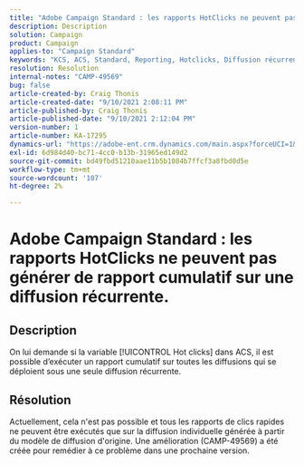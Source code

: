 ```yaml
---
title: "Adobe Campaign Standard : les rapports HotClicks ne peuvent pas générer de rapport cumulatif sur une diffusion récurrente"
description: Description
solution: Campaign
product: Campaign
applies-to: "Campaign Standard"
keywords: "KCS, ACS, Standard, Reporting, Hotclicks, Diffusion récurrente"
resolution: Resolution
internal-notes: "CAMP-49569"
bug: false
article-created-by: Craig Thonis
article-created-date: "9/10/2021 2:08:11 PM"
article-published-by: Craig Thonis
article-published-date: "9/10/2021 2:12:04 PM"
version-number: 1
article-number: KA-17295
dynamics-url: "https://adobe-ent.crm.dynamics.com/main.aspx?forceUCI=1&pagetype=entityrecord&etn=knowledgearticle&id=14217383-4012-ec11-b6e6-000d3a597bfc"
exl-id: 6d984d40-bc71-4cc0-b13b-31965ed149d2
source-git-commit: bd49fbd51210aae11b5b1084b7ffcf3a8fbd0d5e
workflow-type: tm+mt
source-wordcount: '107'
ht-degree: 2%

---
```


# Adobe Campaign Standard : les rapports HotClicks ne peuvent pas générer de rapport cumulatif sur une diffusion récurrente.

## Description


On lui demande si la variable [!UICONTROL Hot clicks] dans ACS, il est possible d’exécuter un rapport cumulatif sur toutes les diffusions qui se déploient sous une seule diffusion récurrente.


## Résolution


Actuellement, cela n&#39;est pas possible et tous les rapports de clics rapides ne peuvent être exécutés que sur la diffusion individuelle générée à partir du modèle de diffusion d&#39;origine. Une amélioration (CAMP-49569) a été créée pour remédier à ce problème dans une prochaine version.
